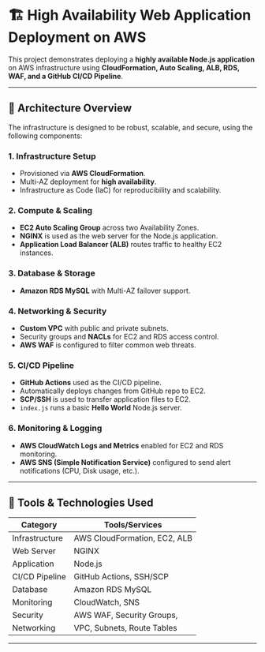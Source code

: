 # 🏗️ High Availability Web Application Deployment on AWS

This project demonstrates deploying a **highly available Node.js application** on AWS infrastructure using **CloudFormation, Auto Scaling, ALB, RDS, WAF, and a GitHub CI/CD Pipeline**.

---

## 📐 Architecture Overview

The infrastructure is designed to be robust, scalable, and secure, using the following components:

### 1. **Infrastructure Setup**
- Provisioned via **AWS CloudFormation**.
- Multi-AZ deployment for **high availability**.
- Infrastructure as Code (IaC) for reproducibility and scalability.

### 2. **Compute & Scaling**
- **EC2 Auto Scaling Group** across two Availability Zones.
- **NGINX** is used as the web server for the Node.js application.
- **Application Load Balancer (ALB)** routes traffic to healthy EC2 instances.

### 3. **Database & Storage**
- **Amazon RDS MySQL** with Multi-AZ failover support.

### 4. **Networking & Security**
- **Custom VPC** with public and private subnets.
-   Security groups and **NACLs** for EC2 and RDS access control.
- **AWS WAF** is configured to filter common web threats.

### 5. **CI/CD Pipeline**
- **GitHub Actions** used as the CI/CD pipeline.
- Automatically deploys changes from GitHub repo to EC2.
- **SCP/SSH** is used to transfer application files to EC2.
- `index.js` runs a basic **Hello World** Node.js server.

### 6. **Monitoring & Logging**
- **AWS CloudWatch Logs and Metrics** enabled for EC2 and RDS monitoring.
- **AWS SNS (Simple Notification Service)** configured to send alert notifications (CPU, Disk usage, etc.).

---

## 🔧 Tools & Technologies Used

| Category            | Tools/Services                   |
|---------------------|----------------------------------|
| Infrastructure       | AWS CloudFormation, EC2, ALB     |
| Web Server           | NGINX                  	 |
| Application          | Node.js
| CI/CD Pipeline       | GitHub Actions, SSH/SCP         |
| Database             | Amazon RDS MySQL                |
| Monitoring           | CloudWatch, SNS                 |
| Security             | AWS WAF, Security Groups,       |
| Networking           | VPC, Subnets, Route Tables      |

---



